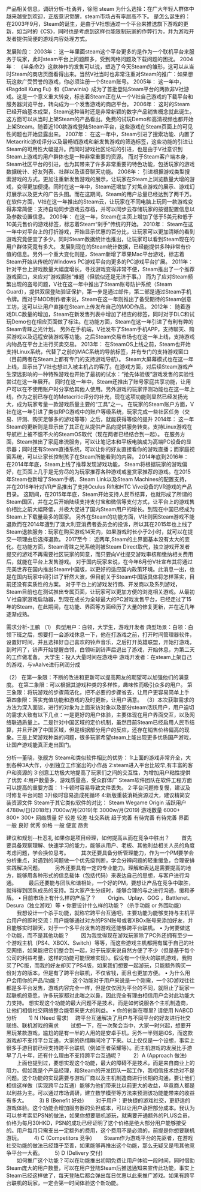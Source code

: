 
产品相关信息，调研分析-杜勇昇，徐阳
steam
为什么选择：在广大年轻人群体中越来越受到欢迎，正版意识觉醒，steam市场占有率居高不下。
是怎么诞生的：在2003年9月，Steam的诞生，是由于V社想通过一个平台来推送旗下游戏的更新，如当时的《CS》，同时也是考虑到这样也能限制玩家的作弊行为，并为游戏开发者提供简便的游戏内容处理方式。

发展阶段：
2003年：
这一年里面steam这个平台更多的是作为一个联机平台来服务于玩家，此时steam平台上问题颇多，受到网络问题及下载问题的困扰。
2004年：
《半条命2》这款神作的发售可以说，塑造了今天Steam的雏形，这可以从当时Steam的商店页面看得出来。当然V社当时也非常注重对Steam的推广：如果想玩这款广受赞誉的游戏，你必须注册一个Steam账号。
2005年：
这一年中，《Ragdoll Kung Fu》和《Darwinia》成为了首批登陆Steam平台的两款非V社游戏。这是一个意义重大转变，标志着Steam正在从一个V社自己游戏的下载平台和服务器浏览平台，转向成为一个发售游戏的商店平台。
2006年：
这时的Steam已经开始基本成型，Steam这种当时还是非常新颖的数字产品销售概念就此诞生。这方面可以从当时上架Steam的产品看出。免费的试玩Demo和高清视频也都开始上架Steam。随着近100款游戏登陆Steam平台，这些游戏在Steam页面上的可见性问题也开始显露出来。
2007年：
在这一年中，Steam引进了搜索功能、内置了Metacritic游戏评分以及最畅销游戏和新发售游戏的筛选标签，这些功能的引进让Steam的可用性大幅提升。而同时游戏社区论坛的引进，也是由于V社意识到Steam上游戏的用户群体也是一种非常重要的资源。
而对于Steam客户端本身，Steam社区平台的引进，也为其带来了许多非常重要的特色功能，包括玩家的游戏数据统计、好友列表、社群以及语音聊天功能。
2008年：
引进根据游戏类型搜索游戏的方式，更加注重新发售游戏的展示，让玩家在Steam上浏览数量大增的游戏，变得更加便捷。同时在这一年中，Steam还增加了对焦点游戏的展示、游戏幻灯展示以及更大的广告头图。而在这期间，Steam的用户总量已经达到了两千万。
在软件方面，V社在这一年推出的Steam云，让玩家在不同电脑上玩同一款游戏变得非常简便：支持自动同步游戏云存档，并可以同步云存储玩家的按键配置信息以及参数设置信息。
2009年：
在这一年，Steam在主页上增加了低于5美元和低于10美元售价的游戏标签，标志着Steam“剁手”传统的开始。
2010年：
Steam在这一年中对平台上的打折游戏，开始显示优惠的百分比，让玩家可以更加清晰的看到游戏究竟便宜了多少。同时Steam数据统计也推出，让玩家可以看到Steam现在的用户群体究竟有多大。
发展到现在的Steam统计数据，已经能提供多种非常有价值的信息。另外一个重大变化则是，Steam新增了苹果Mac平台游戏，标志着Steam开始从传统的Windows PC游戏平台向更多的PC游戏平台扩展。
2011年：
针对平台上游戏数量大幅度增长，寻找游戏变得非常不便，Steam推出了一个推荐游戏窗口，来应对“游戏膨胀”难题（但貌似还是无济于事。）
而为了应对Steam频繁出现的盗号问题，V社在这一年中推出了Steam账号防护系统（Steam Guard），提供双层登陆验证保护，第一步是通过邮件，第二部是通过Steam手机令牌。而对于MOD制作者来说，Steam在这一年则推出了备受期待的Steam创意工坊，这可以让用户直接在Steam上传发布自己的MOD作品。
2012年：
随着游戏DLC数量的增加，Steam在新发售列表中增加了相应的标签，同时对于DLC和试玩Demo也在相应页面做了标注。在功能方面，Steam在这一年引进了有利有弊的Steam青睐之光计划。
另外在手机端，V社发布了Steam手机APP，支持聊天、购买游戏以及远程安装游戏等功能。之后Steam交易市场也在这一年上线，支持游戏内物品在平台上进行买卖交易。
2013年：
在SteamOS上线之前，Steam也开始支持Linux系统，代替了之前的MAC系统的导航标签，并有专门的支持游戏窗口（目前两者在Steam上都有专门的支持游戏导航）。
Steam大屏幕模式也在这一年上线，显示出了V社也想进入被主机占的客厅。在游戏方面，对后续Steam游戏产生深远影响的一种特殊游戏也开始了最初的试水：“抢先体验版”游戏发售的实验性尝试在这一年展开。
同时在这一年中，Steam还推出了账号家庭共享功能，让用户可以在不使用账户时分享给其他人使用。另外游戏的玩家评测功能也在这一年上线，作为之前已存在的Metacritic评分的补充，现在这项功能则显然已经发扬光大，成为玩家考量一款游戏质量主要的“工具”之一。
在玩家的Steam账户方面，V社在这一年引进了类似RPG游戏中的账户等级系统，玩家完成一些社区任务（交易、评测、购买足够多的游戏等等）之后，就能获得等级的提升
2014年：
这一年Steam的更新则是显示出了其正在从提供产品向提供服务转变。支持Linux游戏在导航栏上被不愠不火的SteamOS取代（现在两者已经结合到一起）。
在服务方面，Steam推出了家庭串流服务，可以让笔记本和平板电脑成为高端PC设备的显示器；同时还有Steam直播系统，可以让你的好友直接看你的游戏直播；而家庭视窗系统，可以让家长控制孩子在Steam所能看到的内容。
2014年底到2016年：
在2014年年底，Steam上线了推荐发现游戏功能， Steam将根据玩家的游戏偏好，在页面上几乎是无穷尽的为玩家推荐各种游戏或鉴赏家推荐的游戏。在2015年Steam也新增了Steam手柄、Steam Link以及Steam Machines的配置支持，并在2016年针对VR产品推出了支持Oculus Rift和HTC Vive设备的VR游戏的产品目录。
这期间，在2015年年底，Steam开始支持人民币结算，也就形成了所谓的Steam国区，并在之后开始陆续支持支付宝和微信等支付方式，让平台上的游戏售价相比之前大幅降低，并极大促进了国内Steam用户的增长。到现在中国已经成为Steam上下载量最多的国家。
另外在Steam的功能方面，V社则因Steam游戏不能退款而在2014年遭到了澳大利亚消费者委员会的投诉，所以其在2015年也上线了Steam退款服务：玩家在购买游戏14天内，如果游戏时长小于2小时，就可以在提交一项理由后选择退款。
2017至今：
近两年,Steam的主界面基本没有太大的变化。在功能方面，Steam青睐之光系统则被Steam Direct取代，独立游戏开发者提交的游戏不再需要社区玩家的同意，而只要向V社提交游戏审核和缴纳相关费用后，就能在平台上发售游戏。
对于国内玩家来说，在今年6月份V社宣布其将通过完美世界在国内推出Steam中国版，以更好的适应国内政策环境。此消息一出，也是在国内玩家中间引进了轩然大波，但目前关于Steam中国版具体将怎样落实，目前还没有实质性的方案。
对于平台上的游戏发行商、开发商以及系列游戏，Steam目前也在测试推出专属页面，让玩家可以更加方便的浏览相关游戏。从最初Ｖ社自家游戏启动器，到现在成长为全球最大的PC游戏发售平台，已经走过了15年的Steam，在此期间，在功能、界面等方面经历了大量的修复更新，并在近几年逐渐成熟。


需求分析-王鹏
（1）	典型用户：白领，大学生，游戏开发者
典型场景：白领：白领下班之后，想要打一会游戏休息一下，他在打游戏之前，打开时间管理器软件，设置好时间，并且选择好自己喜欢的铃声音乐，之后打开英雄联盟，开始打游戏，到时间了，铃声开始提醒白领，白领听到铃声后退出了游戏，开始休息，为第二天的工作做准备。
大学生：投入大量时间在游戏中
游戏开发者：在steam上架自己的游戏，与vAalve进行利润分成
 
（2）	在第一象限：不断的改进和更新可以提高网友的期望可以加强他们的满意度。
在第二象限：可以根据其游戏种类的多样性，趣味性而吸引众多的用户。
第三象限：将玩游戏的步骤简洁化，把不必要的步骤省去，让用户更容易简单上手
第四象限：落实充值功能和游戏的及时更新，让用户满意。
（3）本次获取需求的方法为深入面谈，进行的对象为上面采访对象以及部分steam活跃用户，用户迫切的需求大致有以下几点：一是更好的用户体验，主要体现在用户界面交互，以及网络联通质量上。二是针对中国区域的定价机制，虽然目前Steam已经启用人民币结算，并且开辟了中国区域，但是根据部分用户的反应，还存在销售价格偏高的现象。三是上架游戏种类的问题，很多玩家希望steam上能出现更多优质国产游戏，让国产游戏能真正走出国门。

分析—董晓，张舰方
Steam和类似软件相比的优势：
1:上面的游戏非常齐全，大到各种3A大作，小到独立工作室出的小作品
2:steam进入平台比较早,有丰富的客户和资源的
3:创意工坊极大地提高了玩家们之间的交互性，为增加用户粘性提供了优势
4:用户数量多，游戏质量高，受众群体广
Steam软件团队在软件工程方面可以提高的重要方面：
1:卡顿时容易导致文件丢失。
2:平台问题修复慢，建议及时修复平台问题
3升级时容易造成死循环
4:新版重装消耗资源过大，建议精简安装资源文件
Steam于其它类似软件的对比：
	Steam	Wegame	Origin
活跃用户	4788w/日(2018年)	7000w/月(2019)年	3000w/月(2019)
游戏数量	6000+	800+	300+
网络质量	好	较差	较差
社交系统	趋于完善	有待完善	有待完善
界面	一般	良好	优秀
价格	一般	便宜	昂贵

建议和规划--杜忍礼
如果你是项目经理，如何提高从而在竞争中胜出？
　　首先要具备观察理解、快速学习的能力，能够从用户、老板、其他利益相关人员的角度考虑问题，学会换位思考。
　　其次还要具备分析管理能力，作为一个PM要学会分析重点，对遇到的问题做一个优先级判断，学会分辨问题的轻重缓急，合理安排实践解决问题。
　　另外还要具有一定的专业能力。理解和表达是需要提高的地方，能够用各种形式的信息载体（包括代码）来表达自己的思想，与客户进行沟通。
　　最后还要能与团队和谐相处，一个好的PM，要想让产品在竞争中取胜，就得得到团队成员的支持。当大家产生分歧时，能够合理的与之进行沟通，缓和矛盾。
•	目前市场上有什么样的产品了？
　　Origin、Uplay、GOG ，Battlenet、Desura（独立游戏）等
•	你要设计什么样的功能？（杀手功能 or 外围功能）
　　我想设计一个杀手功能，就称它跨平台互通吧，主要功能为能够支持与主机平台用户的即时交流：用户能够通过对方的PSN账号或者XBOx账号来添加好友，并且能够实时聊天，对于一个多平台发售的游戏还能够跨平台联机。
•	为何要做这个功能，而不是其他功能？
　　因为我觉得现在游戏玩家除了PC外还拥有至少一个游戏主机（PS4、XBOX、Switch）等等，而这些游戏主机都拥有属于自己的社交网络，如果能把它们整合到一起，对于玩家来说自然方便了不少（但是基于每个公司的利益考量，这样的功能可能很难实现）。假设有一个很火的联机游戏，我购买了PC版，而我的好友却买了PS4版，如果我们想要一起游玩，只能额外购买一份对方的版本，但是有了跨平台联机，不仅省钱，而且也更加方便。
•	为什么用户会用你的产品/功能？
　　这个功能对于用户来说是一个刚需，一个3D游戏往往都是多平台发售，游戏内容完全一样，但是仅仅因为平台的不同，就阻止了玩家一起联机的意愿，许多玩家都对此嗤之以鼻，因此完全有理由相信用户会对此功能大力支持。 想实现这个功能的最大问题不是技术，而是如何说服各个主机制造商，让他们相信社交网络整合能带来更大的利益。
•	你的创新在哪里? 请使用 NABCD 分析
　　1) N (Need 需求)
    　跨平台互通解决了用户与不同平台的好友进行社交联络、联机游戏的需求
　　试想一下，在一次聚会当中，大家一时兴起，想要开黑玩某款游戏，尴尬的是有一半的人用的是安卓手机，另外一半则是iOS，而这款游戏却不支持平台互通，大家的热情瞬间冷了下来。以上仅仅是一个设想，事实上很多手游目前已经支持跨平台联机（例如王者荣耀等）。而主机游戏的发展比手游早了几十年，还有什么理由不支持跨平台互通呢？
　　2）A (Approach 做法)
　　上面也提到过，要想实现这个功能，最大的障碍不是技术，而是来自商业上的阻力。假如我是个产品经理，和Steam的开发团队一起工作，我相信技术绝对不是问题。这个功能的实现需要与游戏厂商以及主机制造商进行长期的沟通，要让他们相信这样做（实现跨平台互通）能够为他们带来比以前更大的收益，毕竟商人都是以利益为主。可以通过市场调研，建立数学模型等方法来预测该功能能带来的收益有多大。
　　3) B (Benefit  好处)
　　对于用户：更快捷的游戏社交，更舒适的游戏体验。这个功能会增加服务器的负担成本，可以让用户承担部分成本。我认为可以参考索尼PSN的做法，如果你想要联机游玩，就需要开通额外的PLUS会员，价格为每月30HKD，PSN的成功已经证明了这个价格是绝大部分用户能够接受的。用户每月只需支出一定额外的费用，这个费用不是必须的，前提是你想要联机游玩。
　　4) C (Competitors 竞争)
　　Steam作为游戏平台的先驱者，在游戏社交功能的做法已经臻于至善，如果能够再推出这个功能，那么无疑又是甩其他竞争平台一大截。
　　5) D (Delivery 交付)  
　　如何推广这个功能？可以在功能推出初期免费让用户体验一段时间，同时借助Steam庞大的用户数量，可以在用户登陆Steam后推送通知来宣传此功能，事实上Steam已经这样做了，每天登陆后都会弹出每日优惠以此来推广游戏。如果有跨平台联机的玩家，一定会第一时间体验这个新功能。




